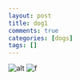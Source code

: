 ```yaml
---
layout: post
title: dog1
comments: true
categories: [dogs]
tags: []
---
```


![alt](http://wuld.ipdisk.co.kr:8000/list/HDD1/embed/dogs/2023-01-19-dog1/e.jpg)
![f](http://wuld.ipdisk.co.kr:8000/list/HDD1/embed/dogs/2023-01-19-dog1/f.jpg)
